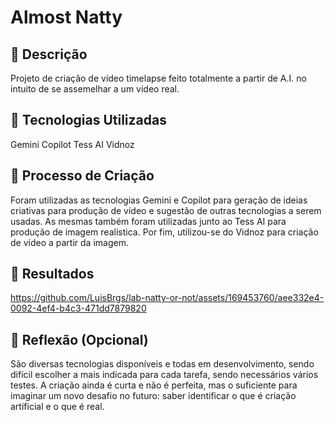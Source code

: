 # Almost Natty

## 📒 Descrição
Projeto de criação de vídeo timelapse feito totalmente a partir de A.I. no intuito de se assemelhar a um vídeo real.

## 🤖 Tecnologias Utilizadas
Gemini
Copilot
Tess AI
Vidnoz

## 🧐 Processo de Criação
Foram utilizadas as tecnologias Gemini e Copilot para geração de ideias criativas para produção de vídeo e sugestão de outras tecnologias a serem usadas. As mesmas também foram utilizadas junto ao Tess AI para produção de imagem realística. Por fim, utilizou-se do Vidnoz para criação de vídeo a partir da imagem.

## 🚀 Resultados


https://github.com/LuisBrgs/lab-natty-or-not/assets/169453760/aee332e4-0092-4ef4-b4c3-471dd7879820



## 💭 Reflexão (Opcional)
São diversas tecnologias disponíveis e todas em desenvolvimento, sendo difícil escolher a mais indicada para cada tarefa, sendo necessários vários testes. A criação ainda é curta e não é perfeita, mas o suficiente para imaginar um novo desafio no futuro: saber identificar o que é criação artificial e o que é real.
